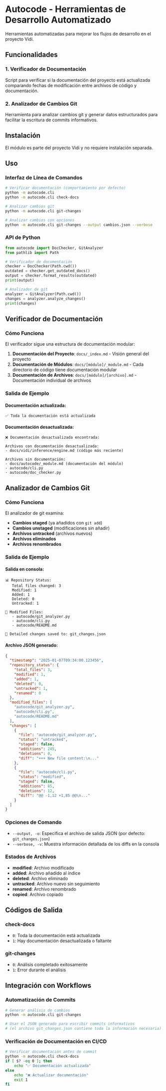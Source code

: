 # Autocode - Herramientas de Desarrollo Automatizado

Herramientas automatizadas para mejorar los flujos de desarrollo en el proyecto Vidi.

## Funcionalidades

### 1. Verificador de Documentación
Script para verificar si la documentación del proyecto está actualizada comparando fechas de modificación entre archivos de código y documentación.

### 2. Analizador de Cambios Git
Herramienta para analizar cambios git y generar datos estructurados para facilitar la escritura de commits informativos.

## Instalación

El módulo es parte del proyecto Vidi y no requiere instalación separada.

## Uso

### Interfaz de Línea de Comandos

```bash
# Verificar documentación (comportamiento por defecto)
python -m autocode.cli
python -m autocode.cli check-docs

# Analizar cambios git
python -m autocode.cli git-changes

# Analizar cambios con opciones
python -m autocode.cli git-changes --output cambios.json --verbose
```

### API de Python

```python
from autocode import DocChecker, GitAnalyzer
from pathlib import Path

# Verificador de documentación
checker = DocChecker(Path.cwd())
outdated = checker.get_outdated_docs()
output = checker.format_results(outdated)
print(output)

# Analizador de git
analyzer = GitAnalyzer(Path.cwd())
changes = analyzer.analyze_changes()
print(changes)
```

## Verificador de Documentación

### Cómo Funciona

El verificador sigue una estructura de documentación modular:

1. **Documentación del Proyecto**: `docs/_index.md` - Visión general del proyecto
2. **Documentación de Módulos**: `docs/[módulo]/_module.md` - Cada directorio de código tiene documentación modular
3. **Documentación de Archivos**: `docs/[módulo]/[archivo].md` - Documentación individual de archivos

### Salida de Ejemplo

#### Documentación actualizada:
```
✅ Toda la documentación está actualizada
```

#### Documentación desactualizada:
```
❌ Documentación desactualizada encontrada:

Archivos con documentación desactualizada:
- docs/vidi/inference/engine.md (código más reciente)

Archivos sin documentación:
- docs/autocode/_module.md (documentación del módulo)
- autocode/cli.py
- autocode/doc_checker.py
```

## Analizador de Cambios Git

### Cómo Funciona

El analizador de git examina:
- **Cambios staged** (ya añadidos con `git add`)
- **Cambios unstaged** (modificaciones sin añadir)
- **Archivos untracked** (archivos nuevos)
- **Archivos eliminados**
- **Archivos renombrados**

### Salida de Ejemplo

#### Salida en consola:
```
📊 Repository Status:
   Total files changed: 3
   Modified: 1
   Added: 1
   Deleted: 0
   Untracked: 1

📄 Modified Files:
   - autocode/git_analyzer.py
   - autocode/cli.py
   - autocode/README.md

💾 Detailed changes saved to: git_changes.json
```

#### Archivo JSON generado:
```json
{
  "timestamp": "2025-01-07T09:34:00.123456",
  "repository_status": {
    "total_files": 3,
    "modified": 1,
    "added": 1,
    "deleted": 0,
    "untracked": 1,
    "renamed": 0
  },
  "modified_files": [
    "autocode/git_analyzer.py",
    "autocode/cli.py",
    "autocode/README.md"
  ],
  "changes": [
    {
      "file": "autocode/git_analyzer.py",
      "status": "untracked",
      "staged": false,
      "additions": 245,
      "deletions": 0,
      "diff": "+++ New file content:\n..."
    },
    {
      "file": "autocode/cli.py",
      "status": "modified",
      "staged": false,
      "additions": 85,
      "deletions": 12,
      "diff": "@@ -1,12 +1,85 @@\n..."
    }
  ]
}
```

### Opciones de Comando

- `--output, -o`: Especifica el archivo de salida JSON (por defecto: `git_changes.json`)
- `--verbose, -v`: Muestra información detallada de los diffs en la consola

### Estados de Archivos

- **modified**: Archivo modificado
- **added**: Archivo añadido al índice
- **deleted**: Archivo eliminado
- **untracked**: Archivo nuevo sin seguimiento
- **renamed**: Archivo renombrado
- **copied**: Archivo copiado

## Códigos de Salida

### check-docs
- `0`: Toda la documentación está actualizada
- `1`: Hay documentación desactualizada o faltante

### git-changes
- `0`: Análisis completado exitosamente
- `1`: Error durante el análisis

## Integración con Workflows

### Automatización de Commits
```bash
# Generar análisis de cambios
python -m autocode.cli git-changes

# Usar el JSON generado para escribir commits informativos
# (el archivo git_changes.json contiene toda la información necesaria)
```

### Verificación de Documentación en CI/CD
```bash
# Verificar documentación antes de commit
python -m autocode.cli check-docs
if [ $? -eq 0 ]; then
    echo "✅ Documentación actualizada"
else
    echo "❌ Actualizar documentación"
    exit 1
fi

